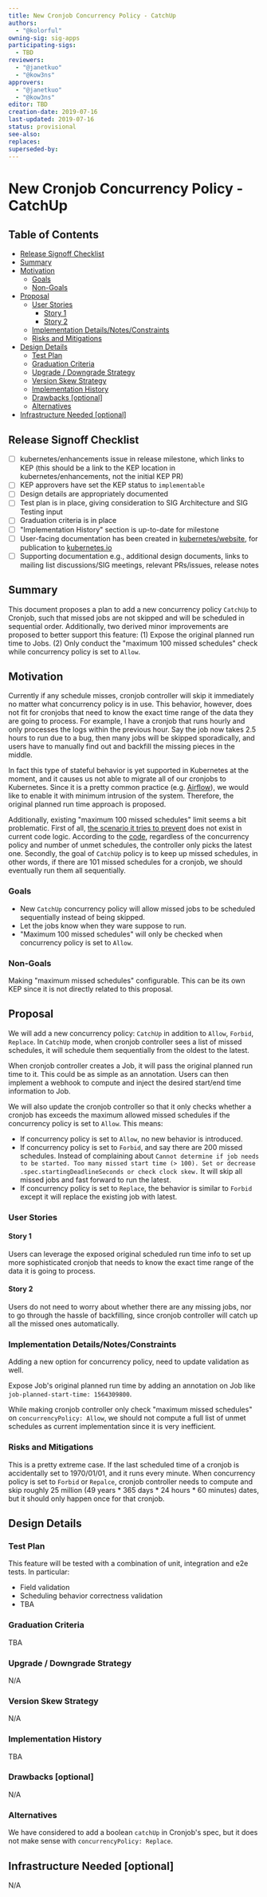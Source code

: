 ```yaml
---
title: New Cronjob Concurrency Policy - CatchUp
authors:
  - "@kolorful"
owning-sig: sig-apps
participating-sigs:
  - TBD
reviewers:
  - "@janetkuo"
  - "@kow3ns"
approvers:
  - "@janetkuo"
  - "@kow3ns"
editor: TBD
creation-date: 2019-07-16
last-updated: 2019-07-16
status: provisional
see-also:
replaces:
superseded-by:
---
```


# New Cronjob Concurrency Policy - CatchUp

## Table of Contents
<!-- toc -->
- [Release Signoff Checklist](#release-signoff-checklist)
- [Summary](#summary)
- [Motivation](#motivation)
  - [Goals](#goals)
  - [Non-Goals](#non-goals)
- [Proposal](#proposal)
  - [User Stories](#user-stories)
    - [Story 1](#story-1)
    - [Story 2](#story-2)
  - [Implementation Details/Notes/Constraints](#implementation-detailsnotesconstraints)
  - [Risks and Mitigations](#risks-and-mitigations)
- [Design Details](#design-details)
  - [Test Plan](#test-plan)
  - [Graduation Criteria](#graduation-criteria)
  - [Upgrade / Downgrade Strategy](#upgrade--downgrade-strategy)
  - [Version Skew Strategy](#version-skew-strategy)
  - [Implementation History](#implementation-history)
  - [Drawbacks [optional]](#drawbacks-optional)
  - [Alternatives](#alternatives)
- [Infrastructure Needed [optional]](#infrastructure-needed-optional)
<!-- /toc -->

## Release Signoff Checklist

- [ ] kubernetes/enhancements issue in release milestone, which links to KEP (this should be a link to the KEP location in kubernetes/enhancements, not the initial KEP PR)
- [ ] KEP approvers have set the KEP status to `implementable`
- [ ] Design details are appropriately documented
- [ ] Test plan is in place, giving consideration to SIG Architecture and SIG Testing input
- [ ] Graduation criteria is in place
- [ ] "Implementation History" section is up-to-date for milestone
- [ ] User-facing documentation has been created in [kubernetes/website], for publication to [kubernetes.io]
- [ ] Supporting documentation e.g., additional design documents, links to mailing list discussions/SIG meetings, relevant PRs/issues, release notes

[kubernetes.io]: https://kubernetes.io/
[kubernetes/enhancements]: https://github.com/kubernetes/enhancements/issues
[kubernetes/kubernetes]: https://github.com/kubernetes/kubernetes
[kubernetes/website]: https://github.com/kubernetes/website

## Summary

This document proposes a plan to add a new concurrency policy `CatchUp` to Cronjob,
such that missed jobs are not skipped and will be scheduled in sequential order.
Additionally, two derived minor improvements are proposed to better support this feature: 
(1) Expose the original planned run time to Jobs.
(2) Only conduct the "maximum 100 missed schedules" check while concurrency policy is set to `Allow`.

## Motivation

Currently if any schedule misses, cronjob controller will skip it immediately no matter what concurrency policy is in use.
This behavior, however, does not fit for cronjobs that need to know the exact time range of the data they are going to process.
For example, I have a cronjob that runs hourly and only processes the logs within the previous hour.
Say the job now takes 2.5 hours to run due to a bug, then many jobs will be skipped sporadically,
and users have to manually find out and backfill the missing pieces in the middle.

In fact this type of stateful behavior is yet supported in Kubernetes at the moment,
and it causes us not able to migrate all of our cronjobs to Kubernetes.
Since it is a pretty common practice (e.g. [Airflow](https://airflow.apache.org/scheduler.html#backfill-and-catchup)),
we would like to enable it with minimum intrusion of the system. Therefore, the original planned run time approach is proposed.

Additionally, existing "maximum 100 missed schedules" limit seems a bit problematic.
First of all, [the scenario it tries to prevent](https://github.com/kubernetes/kubernetes/blob/master/pkg/controller/cronjob/utils.go#L131)
does not exist in current code logic. According to the [code](https://github.com/kubernetes/kubernetes/blob/master/pkg/controller/cronjob/cronjob_controller.go#L280),
regardless of the concurrency policy and number of unmet schedules,
the controller only picks the latest one. Secondly, the goal of `CatchUp` policy is to keep up missed schedules,
in other words, if there are 101 missed schedules for a cronjob, we should eventually run them all sequentially.

### Goals

* New `CatchUp` concurrency policy will allow missed jobs to be scheduled sequentially instead of being skipped.
* Let the jobs know when they ware suppose to run.
* "Maximum 100 missed schedules" will only be checked when concurrency policy is set to `Allow`.

### Non-Goals

Making "maximum missed schedules" configurable. This can be its own KEP since it is not directly related to this proposal.

## Proposal

We will add a new concurrency policy: `CatchUp` in addition to `Allow`, `Forbid`, `Replace`. In `CatchUp` mode,
when cronjob controller sees a list of missed schedules, it will schedule them sequentially from the oldest to the latest.

When cronjob controller creates a Job, it will pass the original planned run time to it. This could be as simple as an annotation.
Users can then implement a webhook to compute and inject the desired start/end time information to Job.


We will also update the cronjob controller so that it only checks
whether a cronjob has exceeds the maximum allowed missed schedules if the concurrency policy is set to `Allow`.
This means:
* If concurrency policy is set to `Allow`, no new behavior is introduced.
* If concurrency policy is set to `Forbid`, and say there are 200 missed schedules.
Instead of complaining about `Cannot determine if job needs to be started. Too many missed start time (> 100). Set or decrease .spec.startingDeadlineSeconds or check clock skew.`
It will skip all missed jobs and fast forward to run the latest.
* If concurrency policy is set to `Replace`, the behavior is similar to `Forbid` except it will replace the existing job with latest.

### User Stories

#### Story 1
Users can leverage the exposed original scheduled run time info to set up more sophisticated cronjob that needs to know
the exact time range of the data it is going to process.

#### Story 2
Users do not need to worry about whether there are any missing jobs, nor to go through the hassle of backfilling, 
since cronjob controller will catch up all the missed ones automatically.

### Implementation Details/Notes/Constraints

Adding a new option for concurrency policy, need to update validation as well.

Expose Job's original planned run time by adding an annotation on Job like `job-planned-start-time: 1564309800`.

While making cronjob controller only check "maximum missed schedules" on `concurrencyPolicy: Allow`,
we should not compute a full list of unmet schedules as current implementation since it is very inefficient.

### Risks and Mitigations
This is a pretty extreme case. If the last scheduled time of a cronjob is accidentally set to 1970/01/01, and it runs every minute.
When concurrency policy is set to `Forbid` or `Repalce`,
cronjob controller needs to compute and skip roughly 25 million (49 years * 365 days * 24 hours * 60 minutes) dates,
but it should only happen once for that cronjob.

## Design Details

### Test Plan

This feature will be tested with a combination of unit, integration and e2e
tests. In particular:

* Field validation
* Scheduling behavior correctness validation
* TBA

### Graduation Criteria
TBA

### Upgrade / Downgrade Strategy
N/A

### Version Skew Strategy
N/A

### Implementation History
TBA

### Drawbacks [optional]
N/A

### Alternatives

We have considered to add a boolean `catchUp` in Cronjob's spec, but it does not make sense with `concurrencyPolicy: Replace`.

## Infrastructure Needed [optional]
N/A
